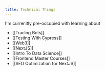 ```yaml
---
title: Technical Things
---
```



I'm currenltly pre-occupied with learning about 


- [[Trading Bots]]
- [[Testing With Cypress]]
- [[Web3]]
- [[NextJS]]
- [[Intro To Data Science]]
- [[Frontend Master Courses]]
- [[SEO Optimization for NextJS]]